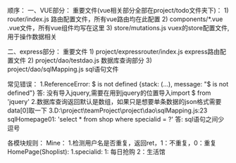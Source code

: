 顺序：
一、VUE部分：
	重要文件(vue相关部分全部在project/todo文件夹下)：
		1) router/index.js 路由配置文件，所有vue路由均在此配置
		2) components/*.vue .vue文件，所有vue组件均写在这里
		3) store/mutations.js vuex的store配置文件,用于操作数据相关

二、express部分：
	重要文件
		1) project/expressrouter/index.js express路由配置文件
		2) project/dao/testdao.js 数据库查询部分
		3) project/dao/sqlMapping.js sql语句文件


常见错误：
1.ReferenceError: $ is not defined {stack: (...), message: "$ is not defined"}
答: 没有导入jquery,需要在用到jquery的位置导入import $ from 'jquery'
2.数据库查询返回默认是数组，如果只是想要单条数据的json格式需要data[0]取一下
3.D:\project\teamProject\project\dao\sqlMapping.js:23
        sqlHomepage01: 'select * from shop where specialid = ?'
答: sql语句之间少逗号

各模块规则：
Mine：
1.检测用户名是否重复，返回ret，1：不重复，0：重复
HomePage(Shoplist):
1.specialid: 
	1: 每日抢购
	2：生活馆

